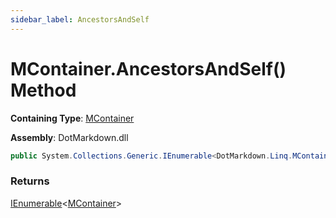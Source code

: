 ```yaml
---
sidebar_label: AncestorsAndSelf
---
```


# MContainer\.AncestorsAndSelf\(\) Method

**Containing Type**: [MContainer](../index.md)

**Assembly**: DotMarkdown\.dll

```csharp
public System.Collections.Generic.IEnumerable<DotMarkdown.Linq.MContainer> AncestorsAndSelf()
```

### Returns

[IEnumerable](https://docs.microsoft.com/en-us/dotnet/api/system.collections.generic.ienumerable-1)&lt;[MContainer](../index.md)&gt;


